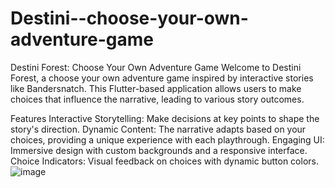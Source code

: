 # Destini--choose-your-own-adventure-game
Destini Forest: Choose Your Own Adventure Game
Welcome to Destini Forest, a choose your own adventure game inspired by interactive stories like Bandersnatch. 
This Flutter-based application allows users to make choices that influence the narrative, leading to various story outcomes.

Features
Interactive Storytelling: Make decisions at key points to shape the story's direction.
Dynamic Content: The narrative adapts based on your choices, providing a unique experience with each playthrough.
Engaging UI: Immersive design with custom backgrounds and a responsive interface.
Choice Indicators: Visual feedback on choices with dynamic button colors.
![image](https://github.com/patilshreya02/Destini--choose-your-own-adventure-game/assets/143864462/0e0500a2-1561-468c-af32-9a89a8605361)

